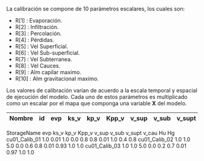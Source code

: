 La calibración se compone de 10 parámetros escalares, los cuales son:

- R[1] : Evaporación.
- R[2] : Infiltración.
- R[3] : Percolación.
- R[4] : Pérdidas.
- R[5] : Vel Superficial.
- R[6] : Vel Sub-superficial.
- R[7] : Vel Subterranea.
- R[8] : Vel Cauces.
- R[9] : Alm capilar maximo.
- R[10] : Alm gravitacional maximo.

Los valores de calibración varían de acuerdo a la escala temporal y 
espacial de ejecución del modelo.  Cada uno de estos parámetros es 
multiplicado como un escalar por el mapa que componga una variable **X**
del modelo.

|Nombre | id | evp | ks_v | kp_v | Kpp_v | v_sup | v_sub | v_supt | v_cau | Hu | Hg |
|------:|---:|:---:|:----:|:----:|:-----:|:-----:|:-----:|:------:|:-----:|:--:|:--:|


StorageName	evp	ks_v	kp_v	Kpp_v	v_sup	v_sub	v_supt	v_cau	Hu	Hg
cu01_Calib_01	1.0	0.01	1.0	0.0	0.8	0.8	0.01	1.0	0.4	0.8
cu01_Calib_02	1.0	1.0	5.0	0.0	0.6	0.8	0.01	0.93	1.0	1.0
cu01_Calib_03	1.0	1.0	5.0	0.0	0.2 	0.7 	0.01	0.97	1.0	1.0
